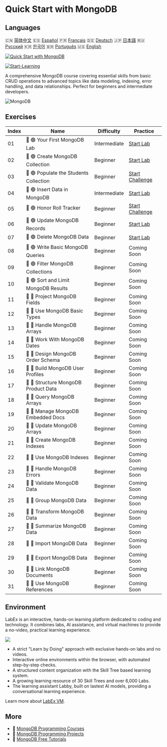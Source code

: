 # Quick Start with MongoDB

## Languages

🇨🇳 [简体中文](README_zh.md) 🇪🇸 [Español](README_es.md) 🇫🇷 [Français](README_fr.md) 🇩🇪 [Deutsch](README_de.md) 🇯🇵 [日本語](README_ja.md) 🇷🇺 [Русский](README_ru.md) 🇰🇷 [한국어](README_ko.md) 🇧🇷 [Português](README_pt.md) 🇺🇸 [English](README.md) 

[![Quick Start with MongoDB](https://cover-creator.labex.io/quick-start-with-mongodb.png)](https://labex.io/courses/quick-start-with-mongodb)

[![Start-Learning](https://img.shields.io/badge/Start-Learning-whitesmoke?style=for-the-badge)](https://labex.io/courses/quick-start-with-mongodb)

A comprehensive MongoDB course covering essential skills from basic CRUD operations to advanced topics like data modeling, indexing, error handling, and data relationships. Perfect for beginners and intermediate developers.

![MongoDB](https://img.shields.io/badge/MongoDB-whitesmoke?style=for-the-badge&logo=mongodb)


## Exercises

|   Index | Name                                   | Difficulty   | Practice                                                                                                                 |
|---------|----------------------------------------|--------------|--------------------------------------------------------------------------------------------------------------------------|
|      01 | 📖 🟢 Your First MongoDB Lab           | Intermediate | <a target='_blank' href='https://labex.io/tutorials/mongodb-your-first-mongodb-lab-420660'>Start Lab</a>                 |
|      02 | 📖 🟢 Create MongoDB Collection        | Beginner     | <a target='_blank' href='https://labex.io/tutorials/mongodb-create-mongodb-collection-420695'>Start Lab</a>              |
|      03 | 🎯 🟢 Populate the Students Collection | Beginner     | <a target='_blank' href='https://labex.io/tutorials/mongodb-populate-the-students-collection-425481'>Start Challenge</a> |
|      04 | 📖 🟢 Insert Data in MongoDB           | Intermediate | <a target='_blank' href='https://labex.io/tutorials/mongodb-insert-data-in-mongodb-420696'>Start Lab</a>                 |
|      05 | 🎯 🟢 Honor Roll Tracker               | Beginner     | <a target='_blank' href='https://labex.io/tutorials/mongodb-honor-roll-tracker-425476'>Start Challenge</a>               |
|      06 | 📖 🟢 Update MongoDB Records           | Beginner     | <a target='_blank' href='https://labex.io/tutorials/mongodb-update-mongodb-records-420823'>Start Lab</a>                 |
|      07 | 📖 🟢 Delete MongoDB Data              | Beginner     | <a target='_blank' href='https://labex.io/tutorials/mongodb-delete-mongodb-data-420822'>Start Lab</a>                    |
|      08 | 📖 🟢 Write Basic MongoDB Queries      | Beginner     | Coming Soon                                                                                                              |
|      09 | 📖 🟢 Filter MongoDB Collections       | Beginner     | Coming Soon                                                                                                              |
|      10 | 📖 🟢 Sort and Limit MongoDB Results   | Beginner     | Coming Soon                                                                                                              |
|      11 | 📖 🔵 Project MongoDB Fields           | Beginner     | Coming Soon                                                                                                              |
|      12 | 📖 🔵 Use MongoDB Basic Types          | Beginner     | Coming Soon                                                                                                              |
|      13 | 📖 🔵 Handle MongoDB Arrays            | Beginner     | Coming Soon                                                                                                              |
|      14 | 📖 🔵 Work With MongoDB Dates          | Beginner     | Coming Soon                                                                                                              |
|      15 | 📖 🔵 Design MongoDB Order Schema      | Beginner     | Coming Soon                                                                                                              |
|      16 | 📖 🔵 Build MongoDB User Profiles      | Beginner     | Coming Soon                                                                                                              |
|      17 | 📖 🔵 Structure MongoDB Product Data   | Beginner     | Coming Soon                                                                                                              |
|      18 | 📖 🔵 Query MongoDB Arrays             | Beginner     | Coming Soon                                                                                                              |
|      19 | 📖 🔵 Manage MongoDB Embedded Docs     | Beginner     | Coming Soon                                                                                                              |
|      20 | 📖 🔵 Update MongoDB Arrays            | Beginner     | Coming Soon                                                                                                              |
|      21 | 📖 🔵 Create MongoDB Indexes           | Beginner     | Coming Soon                                                                                                              |
|      22 | 📖 🔵 Use MongoDB Indexes              | Beginner     | Coming Soon                                                                                                              |
|      23 | 📖 🔵 Handle MongoDB Errors            | Beginner     | Coming Soon                                                                                                              |
|      24 | 📖 🔵 Validate MongoDB Data            | Beginner     | Coming Soon                                                                                                              |
|      25 | 📖 🔵 Group MongoDB Data               | Beginner     | Coming Soon                                                                                                              |
|      26 | 📖 🔵 Transform MongoDB Data           | Beginner     | Coming Soon                                                                                                              |
|      27 | 📖 🔵 Summarize MongoDB Data           | Beginner     | Coming Soon                                                                                                              |
|      28 | 📖 🔵 Import MongoDB Data              | Beginner     | Coming Soon                                                                                                              |
|      29 | 📖 🔵 Export MongoDB Data              | Beginner     | Coming Soon                                                                                                              |
|      30 | 📖 🔵 Link MongoDB Documents           | Beginner     | Coming Soon                                                                                                              |
|      31 | 📖 🔵 Use MongoDB References           | Beginner     | Coming Soon                                                                                                              |

## Environment

LabEx is an interactive, hands-on learning platform dedicated to coding and technology. It combines labs, AI assistance, and virtual machines to provide a no-video, practical learning experience.

![](https://tutorial-screenshot.getvm.io/images/vm-1725247253.png)

- A strict "Learn by Doing" approach with exclusive hands-on labs and no videos.
- Interactive online environments within the browser, with automated step-by-step checks.
- A structured content organization with the Skill Tree based learning system.
- A growing learning resource of 30 Skill Trees and over 6,000 Labs.
- The learning assistant Labby, built on lastest AI models, providing a conversational learning experience.

Learn more about [LabEx VM](https://support.labex.io/using-labex/virtual-machine).

## More

- 🔗 [MongoDB Programming Courses](https://github.com/labex-labs/awesome-programming-courses)
- 🔗 [MongoDB Programming Projects](https://github.com/labex-labs/awesome-programming-projects)
- 🔗 [MongoDB Free Tutorials](https://github.com/labex-labs/mongodb-free-tutorials)

